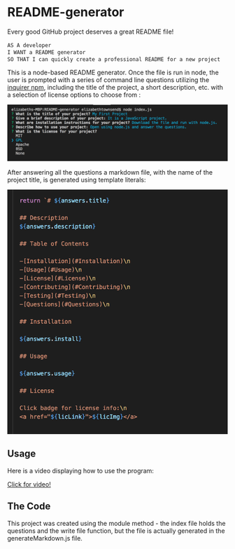 # README-generator

Every good GitHub project deserves a great README file! 

```
AS A developer
I WANT a README generator
SO THAT I can quickly create a professional README for a new project
```

This is a node-based README generator. Once the file is run in node, the user is prompted with a series of command line questions utilizing the <a href="https://www.npmjs.com/package/inquirer?activeTab=readme">inquirer npm</a>, including the title of the project, a short description, etc. with a selection of license options to choose from :

![questions](images/license.png)

After answering all the questions a markdown file, with the name of the project title, is generated using template literals:

![literals](images/literals.png)


## Usage

Here is a video displaying how to use the program:

<a href="https://drive.google.com/file/d/1SOLVzZnlEDEIdOIPBlZFYRDJ_TGki4gL/view">Click  for video!</a>

## The Code

This project was created using the module method - the index file holds the questions and the write file function, but the file is actually generated in the generateMarkdown.js file.
